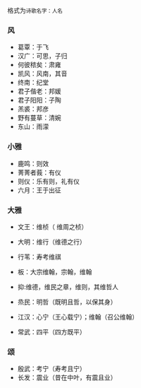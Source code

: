 格式为`诗歌名字：人名`
### 风
- 葛覃：于飞
- 汉广：可思，子归
- 何彼秾矣：肃雍
- 凯风：风南，其音
- 终南：纪堂
- 君子偕老：邦媛
- 君子阳阳：子陶
- 羔裘：邦彦
- 野有蔓草：清婉
- 东山：雨濛


### 小雅
- 鹿鸣：则效
- 菁菁者莪：有仪
- 则仪：乐有则，礼有仪
- 六月：王于出征

### 大雅
- 文王：维桢（ 维周之桢）
- 大明：维行（维德之行）
- 行苇：寿考维祺
- 板：大宗维翰，宗翰，维翰

- 抑:维德，维民之章，维则，其维哲人
- 烝民：明哲（既明且哲，以保其身）
- 江汉：心宁（王心载宁）；维翰（召公维翰）
- 常武：四平（四方既平）

### 颂
- 殷武：考宁（寿考且宁）
- 长发：震业（昔在中叶，有震且业）
